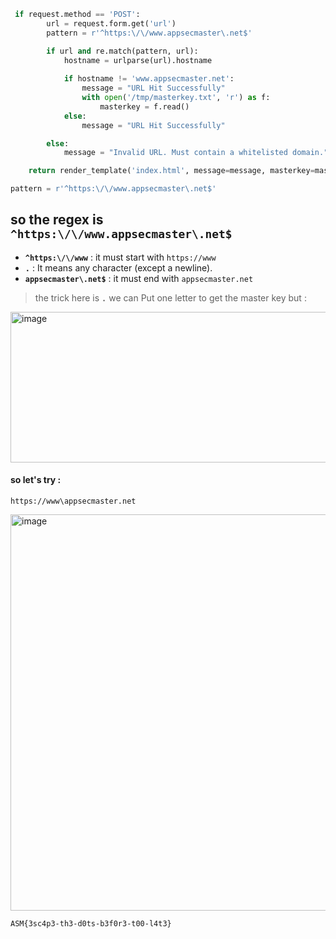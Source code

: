```python
 if request.method == 'POST':
        url = request.form.get('url')
        pattern = r'^https:\/\/www.appsecmaster\.net$'

        if url and re.match(pattern, url):
            hostname = urlparse(url).hostname
            
            if hostname != 'www.appsecmaster.net':
                message = "URL Hit Successfully"
                with open('/tmp/masterkey.txt', 'r') as f:
                    masterkey = f.read()
            else:
                message = "URL Hit Successfully"

        else:
            message = "Invalid URL. Must contain a whitelisted domain." 

    return render_template('index.html', message=message, masterkey=masterkey)
```

```python
pattern = r'^https:\/\/www.appsecmaster\.net$'
```

## so the regex is **`^https:\/\/www.appsecmaster\.net$`**

- **`^https:\/\/www`** : it must start with `https://www`
- **`.`** : It means any character (except a newline).
- **`appsecmaster\.net$`** : it must end with `appsecmaster.net`

> the trick here is **`.`** we can Put one letter to get the master key but : 

<img width="915" height="241" alt="image" src="https://github.com/user-attachments/assets/afd34021-b492-4bda-8b6f-d1acf2b1c387" />


#### so let's try :


```
https://www\appsecmaster.net
```


<img width="689" height="634" alt="image" src="https://github.com/user-attachments/assets/dc514d80-3205-401e-b55c-dfff2a2ee506" />


```
ASM{3sc4p3-th3-d0ts-b3f0r3-t00-l4t3}
```

